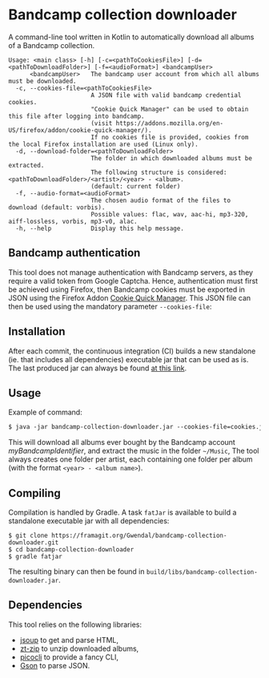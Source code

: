 # Bandcamp collection downloader

A command-line tool written in Kotlin to automatically download all albums of a Bandcamp collection.


```
Usage: <main class> [-h] [-c=<pathToCookiesFile>] [-d=<pathToDownloadFolder>] [-f=<audioFormat>] <bandcampUser>
      <bandcampUser>   The bandcamp user account from which all albums must be downloaded.
  -c, --cookies-file=<pathToCookiesFile>
                       A JSON file with valid bandcamp credential cookies.
                       "Cookie Quick Manager" can be used to obtain this file after logging into bandcamp.
                       (visit https://addons.mozilla.org/en-US/firefox/addon/cookie-quick-manager/).
                       If no cookies file is provided, cookies from the local Firefox installation are used (Linux only).
  -d, --download-folder=<pathToDownloadFolder>
                       The folder in which downloaded albums must be extracted.
                       The following structure is considered: <pathToDownloadFolder>/<artist>/<year> - <album>.
                       (default: current folder)
  -f, --audio-format=<audioFormat>
                       The chosen audio format of the files to download (default: vorbis).
                       Possible values: flac, wav, aac-hi, mp3-320, aiff-lossless, vorbis, mp3-v0, alac.
  -h, --help           Display this help message.
```  

## Bandcamp authentication 

This tool does not manage authentication with Bandcamp servers, as they require a valid token from Google Captcha.
Hence, authentication must first be achieved using Firefox, then Bandcamp cookies must be exported in JSON using the Firefox Addon [Cookie Quick Manager](https://addons.mozilla.org/en-US/firefox/addon/cookie-quick-manager/). 
This JSON file can then be used using the mandatory parameter `--cookies-file`:

## Installation

After each commit, the continuous integration (CI) builds a new standalone (ie. that includes all dependencies) executable jar that can be used as is.
The last produced jar can always be found [at this link](https://framagit.org/Gwendal/bandcamp-collection-downloader/-/jobs/artifacts/master/raw/build/libs/bandcamp-collection-downloader.jar?job=build).

## Usage

Example of command:

```dtd
$ java -jar bandcamp-collection-downloader.jar --cookies-file=cookies.json --download-folder=~/Music myBandcampIdentifier
```

This will download all albums ever bought by the Bandcamp account *myBandcampIdentifier*, 
and extract the music in the folder `~/Music`, 
The tool always creates one folder per artist, each containing one folder per album (with the format `<year> - <album name>`).

## Compiling

Compilation is handled by Gradle.
A task `fatJar` is available to build a standalone executable jar with all dependencies:  

```
$ git clone https://framagit.org/Gwendal/bandcamp-collection-downloader.git
$ cd bandcamp-collection-downloader
$ gradle fatjar
```

The resulting binary can then be found in `build/libs/bandcamp-collection-downloader.jar`.

## Dependencies
 
 This tool relies on the following libraries:
 - [jsoup](https://jsoup.org/) to get and parse HTML,
 - [zt-zip](https://github.com/zeroturnaround/zt-zip) to unzip downloaded albums,
 - [picocli](https://picocli.info/) to provide a fancy CLI,
 - [Gson](https://github.com/google/gson) to parse JSON.